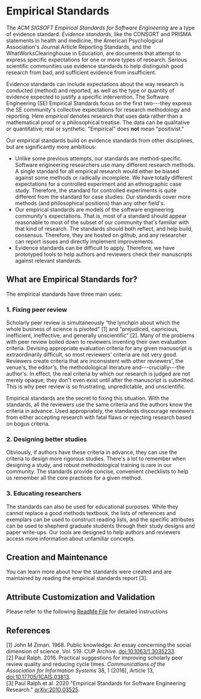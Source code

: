 # Empirical Standards

The _ACM SIGSOFT Empirical Standards for Software Engineering_ are a type of evidence standard. _Evidence standards_, like the CONSORT and PRISMA statements in health and medicine, the American Psychological Association's Journal Article Reporting Standards, and the WhatWorksClearinghouse in Education, are documents that attempt to express specific expectations for one or more types of research. Serious scientific communities use evidence standards to help distinguish good research from bad, and sufficient evidence from insufficient.  

Evidence standards can include expectations about the way research is conducted (method) and reported, as well as the type or quantity of evidence expected to justify a specific intervention. The Software Engineering (SE) Empirical Standards focus on the first two---they express the SE community's collective expectations for research methodology and reporting. Here _empirical_ denotes research that uses data rather than a mathematical proof or a philosophical treatise. The data can be qualitative or quantitative; real or synthetic. "Empirical" does **not** mean "positivist."

Our empirical standards build on evidence standards from other disciplines, but are significantly more ambitious: 
 * Unlike some previous attempts, our standards are method-specific. Software engineering researchers use many different research methods. A single standard for all empirical research would either be biased against some methods or radically incomplete. We have totally different expectations for a controlled experiment and an ethnographic case study. Therefore, the standard for controlled experiments is quite different from the standard for case studies. Our standards cover more methods (and philosophical positions) than any other field's.  
 * Our empirical standards are models of the software engineering community's expectations. That is, most of a standard should appear reasonable to most of the subset of our community that's familiar with that kind of research. The standards should both reflect, and help build, consensus. Therefore, they are hosted on github, and any researcher can report issues and directly implement improvements.
 * Evidence standards can be difficult to apply. Therefore, we have prototyped tools to help authors and reviewers check their manuscripts against relevant standards.
  
## What are Empirical Standards for?

The empirical standards have three main uses:

### 1. Fixing peer review
Scholarly peer review is simultaneously “the lynchpin about which the whole business of science is pivoted" [1] and "prejudiced, capricious, inefficient, ineffective, and generally unscientific” [2]. Many of the problems with peer review boiled down to reviewers inventing their own evaluation criteria. Devising appropriate evaluation criteria for any given manuscript is extraordinarily difficult, so most reviewers' criteria are not very good. Reviewers create criteria that are inconsistent with other reviewers', the venue's, the editor's, the methodological literature and---crucially---the author's. In effect, the real criteria by which our research is judged are not merely opaque; they don't even exist until after the manuscript is submitted. This is why peer review is so frustrating, unpredictable, and unscientific. 

Empirical standards are the secret to fixing this situation. With the standards, all the reviewers use the same criteria and the authors know the criteria in advance. Used appropriately, the standards discourage reviewers from either accepting research with fatal flaws or rejecting research based on bogus criteria. 

### 2. Designing better studies 

Obviously, if authors have these criteria in advance, they can use the criteria to design more rigorous studies. There's a lot to remember when designing a study, and robust methodological training is rare in our community. The standards provide concise, convenient checklists to help us remember all the core practices for a given method.   

### 3. Educating researchers

The standards can also be used for educational purposes. While they cannot replace a good methods textbook, the lists of references and exemplars can be used to construct reading lists, and the specific attributes can be used to shepherd graduate students through their study designs and paper write-ups. Our tools are designed to help authors and reviewers access more information about unfamiliar concepts. 

## Creation and Maintenance

You can learn more about how the standards were created and are maintained by reading the empirical standards report [3].

## Attribute Customization and Validation
Please refer to the following [ReadMe File](/docs/ReadMe.md) for detailed instructions

<!--
## Repository Structure
The standards themselves can be found in the _docs_ directory. There is a **General Standard**, which applies to all empirical research, and a set of specific standards, which apply to specific research methods such as **Case Studies**, **Controlled Experiments** and **Systematic Literature Reviews**.
In the _Supplements_ directory, you will find a set of supplemental standards that address cross-cutting concerns including **Information Visualization**,  **Sampling** and **Inter-rater Reliability and Agreement**. 
In the _Resources_ directory you'll find slide decks, links to videos and other materials about the standards.
In the main directory: 
 - Contributing.md gives advice on contributing to the standards
 - Empirical_Standards_Report.pdf explains how the standards were created, their costs and benefits, how they should be used and governed, and the scientific basis of the empirical standards initiative. 
 - HowToCite.md explains how to reference the standards 
 - LICENSE.md explains the creative commons license used by the standards
-->

## References

[1] John M Ziman. 1968. Public knowledge: An essay concerning the social dimension of science. Vol. 519. CUP Archive. [doi:10.1063/1.3035233](https://doi.org/10.1063/1.3035233).<br>
[2] Paul Ralph. 2016. Practical suggestions for improving scholarly peer review quality and reducing cycle times. _Communications of the Association for Information Systems_ 38, 1 (2016), Article 13, [doi:10.17705/1CAIS.03813](http://doi.org/10.17705/1CAIS.03813).<br>
[3] Paul Ralph et al. 2020 "Empirical Standards for Software Engineering Research." [_arXiv_:2010.03525](https://arxiv.org/abs/2010.03525).<br>
